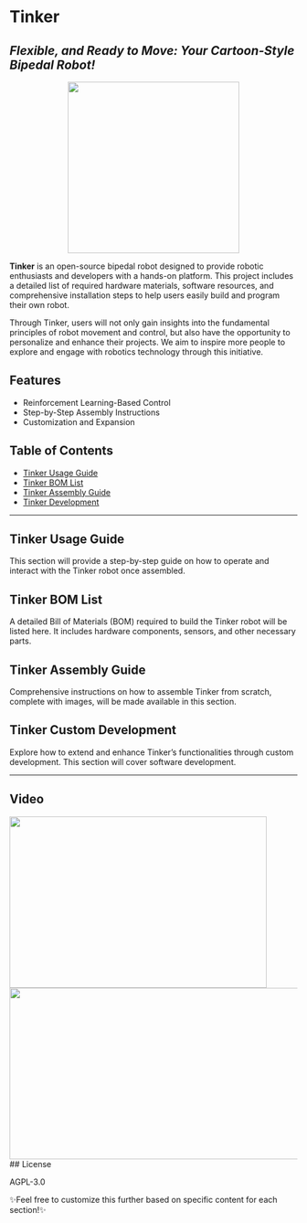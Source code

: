 # Tinker  
## _Flexible, and Ready to Move: Your Cartoon-Style Bipedal Robot!_
<div align="center">
<img src="https://github.com/Yuexuan9/Tinker/raw/main/docs/images/t01.JPG" height="300" />
</div>

**Tinker** is an open-source bipedal robot designed to provide robotic enthusiasts and developers with a hands-on platform. This project includes a detailed list of required hardware materials, software resources, and comprehensive installation steps to help users easily build and program their own robot.

Through Tinker, users will not only gain insights into the fundamental principles of robot movement and control, but also have the opportunity to personalize and enhance their projects. We aim to inspire more people to explore and engage with robotics technology through this initiative.

## Features
- Reinforcement Learning-Based Control
- Step-by-Step Assembly Instructions
- Customization and Expansion

## Table of Contents
- [Tinker Usage Guide](https://github.com/Yuexuan9/Tinker/tree/main/guide)
- [Tinker BOM List](https://github.com/Yuexuan9/Tinker/tree/main/bom)
- [Tinker Assembly Guide](https://github.com/Yuexuan9/Tinker/tree/main/assemble)
- [Tinker Development](https://github.com/Yuexuan9/Tinker/tree/main/development)

---

## Tinker Usage Guide
This section will provide a step-by-step guide on how to operate and interact with the Tinker robot once assembled.

## Tinker BOM List
A detailed Bill of Materials (BOM) required to build the Tinker robot will be listed here. It includes hardware components, sensors, and other necessary parts.

## Tinker Assembly Guide
Comprehensive instructions on how to assemble Tinker from scratch, complete with images, will be made available in this section.

## Tinker Custom Development
Explore how to extend and enhance Tinker’s functionalities through custom development. This section will cover software development.

---

## Video

<a href="https://youtu.be/nC0g2TXLNzI">
  <img src="https://img.youtube.com/vi/nC0g2TXLNzI/0.jpg" width="450" height="300" />
</a>
<a href="https://b23.tv/GL5qTvX">
  <img src="https://github.com/Yuexuan9/Tinker/raw/main/docs/images/videos/24fp.png" width="550" height="300" />
</a>
## License

AGPL-3.0


✨Feel free to customize this further based on specific content for each section!✨
